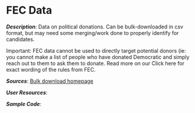 # FEC Data 

***Description***:
Data on political donations. Can be bulk-downloaded in csv format, but may need some merging/work done to properly identify for candidates. 

Important: FEC data cannot be used to directly target potential donors (ie: you cannot make a list of people who have donated Democratic and simply reach out to them to ask them to donate. Read more on our  Click here for exact wording of the rules from FEC. 

***Sources***:
[Bulk download homepage](https://www.fec.gov/data/browse-data/?tab=bulk-data)

***User Resources***:

***Sample Code***:

